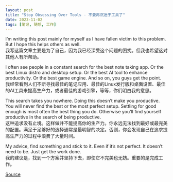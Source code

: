 ```yaml
---
layout: post
title: "Stop Obsessing Over Tools - 不要再沉迷于工具了"
date: 2023-11-02
tags: [笔记, 随想, 工作]
---
```


I’m writing this post mainly for myself as I have fallen victim to this problem. But I hope this helps others as well.\
我写这篇文章主要是为了自己，因为我已经深受这个问题的困扰。但我也希望这对其他人有所帮助。

I often see people in a constant search for the best note taking app. Or the best Linux distro and desktop setup. Or the best AI tool to enhance productivity. Or the best game engine. And so on, you guys get the point.\
我经常看到人们不断寻找最佳的笔记应用、最佳的Linux发行版和桌面设置、最佳的AI工具来提高生产力，或者最佳的游戏引擎，等等，你们明白我的意思。

This search takes you nowhere. Doing this doesn’t make you productive. You will never find the best or the most perfect setup. Settling for good enough is most often the best thing you do. Otherwise you’ll find yourself productive in the search of being productive.\
这种追求没有止境。这样做并不能提高你的生产力。你永远无法找到最好或最完美的配置。满足于足够好的选择通常是最明智的决定。否则，你会发现自己在追求提高生产力的过程中浪费了大量时间。

My advice, find something and stick to it. Even if it’s not perfect. It doesn’t need to be. Just get the work done.\
我的建议是，找到一个方案并坚持下去，即使它不完美也无妨。重要的是完成工作。

[Source](https://plug-world.com/posts/stop-obsessing-over-tools/)